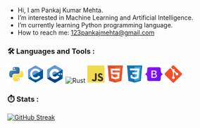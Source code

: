 -  Hi, I am Pankaj Kumar Mehta.
-  I’m interested in Machine Learning and Artificial Intelligence.
-  I’m currently learning Python programming language.
-  How to reach me: 123pankajmehta@gmail.com

### :hammer_and_wrench: Languages and Tools :
<div>
  <img src="https://github.com/devicons/devicon/blob/9f4f5cdb393299a81125eb5127929ea7bfe42889/icons/python/python-original.svg" title="Python" alt="Python3" width="40">
  <img src="https://github.com/devicons/devicon/blob/master/icons/c/c-original.svg" title="C lang" alt="C lang" width="40">
  <img src="https://github.com/devicons/devicon/blob/master/icons/cplusplus/cplusplus-original.svg" title="Cpp" alt="Cpp" width="40">
  <img src="https://www.nicepng.com/png/full/34-348422_community-spotlight-rust-programming-language.png" title="Rust lang" alt="Rust" width="40">
  <img src="https://github.com/devicons/devicon/blob/master/icons/javascript/javascript-original.svg" title="Javascript" alt="Javascript" width="40">
  <img src="https://github.com/devicons/devicon/blob/master/icons/html5/html5-original.svg" title="HTML5" alt="HTML5" width="40">
  <img src="https://github.com/devicons/devicon/blob/master/icons/css3/css3-original.svg" title="CSS3" alt="CSS" width="40">
  <img src="https://github.com/devicons/devicon/blob/master/icons/bootstrap/bootstrap-original.svg" title="Bootstrap" alt="Bootstrap5" width="40">
  <img src="https://github.com/devicons/devicon/blob/master/icons/git/git-original.svg" title="Git" alt="Git" width="40">
</div>

### ⏱️ Stats :
[![GitHub Streak](https://streak-stats.demolab.com?user=pankajmehta07&theme=sunset-gradient&border_radius=5)](https://git.io/streak-stats)
